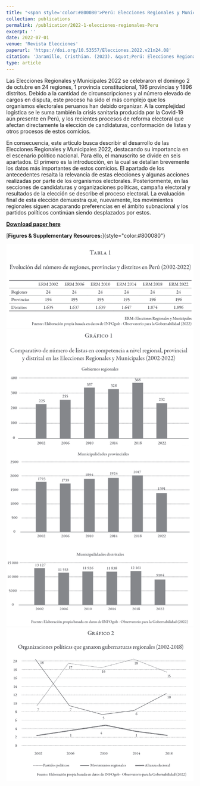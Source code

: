 ```yaml
---
title: "<span style='color:#800080'>Perú: Elecciones Regionales y Municipales 2022. La continua prevalencia de los movimientos regionales</span>"
collection: publications
permalink: /publication/2022-1-elecciones-regionales-Peru
excerpt: ''
date: 2022-07-01
venue: 'Revista Elecciones'
paperurl: 'https://doi.org/10.53557/Elecciones.2022.v21n24.08'
citation: 'Jaramillo, Cristhian. (2023). &quot;Perú: Elecciones Regionales y Municipales 2022. La continua prevalencia de los movimientos regionales.&quot; <i>Revista Elecciones</i>. 21(24): 249-262.'
type: article
---
```


Las Elecciones Regionales y Municipales 2022 se celebraron el domingo 2 de octubre en 24 regiones, 1 provincia constitucional, 196 provincias y 1896 distritos. Debido a la cantidad de circunscripciones y al número elevado de cargos en disputa, este proceso ha sido el más complejo que los organismos electorales peruanos han debido organizar. A la complejidad logística se le suma también la crisis sanitaria producida por la Covid-19 aún presente en Perú, y los recientes procesos de reforma electoral que afectan directamente la elección de candidaturas, conformación de listas y otros procesos de estos comicios.

En consecuencia, este artículo busca describir el desarrollo de las Elecciones Regionales y Municipales 2022, destacando su importancia en el escenario político nacional. Para ello, el manuscrito se divide en seis apartados. El primero es la introducción, en la cual se detallan brevemente los datos más importantes de estos comicios. El apartado de los antecedentes resalta la relevancia de estas elecciones y algunas acciones realizadas por parte de los organismos electorales. Posteriormente, en las secciones de candidaturas y organizaciones políticas, campaña electoral y resultados de la elección se describe el proceso electoral. La evaluación final de esta elección demuestra que, nuevamente, los movimientos regionales siguen acaparando preferencias en el ámbito subnacional y los partidos políticos continúan siendo desplazados por estos.

[**Download paper here**](https://www.researchgate.net/publication/366317555_Peru_Elecciones_Regionales_y_Municipales_2022_La_continua_prevalencia_de_los_movimientos_regionales)

[**Figures & Supplementary Resources:**]{style="color:#800080"}

<img src="/images/subnacional_table1.png"/>

<img src="/images/subnacional_figure1.png"/>

<img src="/images/subnacional_figure2.png"/>
